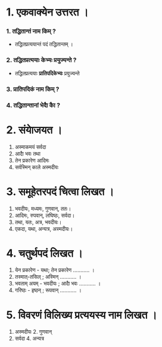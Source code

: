# 1. एकवाक्येन उत्तरत ।
### 1. तद्धितान्तं नाम किम् ?
*  तद्धितप्रत्ययान्तं पदं तद्धितान्तम्‌ ।
### 2. तद्धितप्रत्ययाः केभ्यः प्रयुज्यन्ते ?
* तद्धितप्रत्ययाः **प्रातिपदिकेभ्यः** प्रयुज्यन्ते
### 3. प्रातिपदिकं नाम किम् ?
### 4. तद्धितान्तानां भेदाै काै ?
# 2. संयाेजयत ।
1. अस्माकमयं सर्वदा
2. आदाै भवः तथा
3. तेन प्रकारेण आदिमः
4. सर्वस्मिन् काले अस्मदीयः
# 3. समूहेतरपदं चित्वा लिखत ।
1. भवदीयः, मध्यमः, गुणवान्, ततः।
2. आदिमः, रुपवान्, लघिष्ठः, सर्वदा।
3. तथा, यतः, अत्र, भवदीयः।
4. एकदा, यथा, अन्यत्र, अस्मदीयः।
# 4. चतुर्थपदं लिखत ।
1. येन प्रकारेण - यथा; तेन प्रकारेण ........... ।
2. तस्मात्-तसिल् ; अस्मिन् ........... ।
3. भवताम् अयम् - भवदीयः ; आदाै भवः ........... ।
4. गरिष्ठः - इष्ठन् ; रूपवान् ........... ।
# 5. विवरणं विलिख्य प्रत्ययस्य नाम लिखत ।
1. अस्मदीयः 2. गुणवान्
3. सर्वदा 4. अन्यत्र
